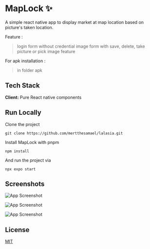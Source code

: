 
# MapLock ✨ 

A simple react native app to display market at map location based on picture's taken location.

Feature : 

> login form without credential
> image form with save, delete, take picture or pick image feature

For apk installation :

> in folder apk

## Tech Stack

**Client:** Pure React native components


## Run Locally

Clone the project

`
  git clone https://github.com/mertthesamael/lalasia.git
`

Install MapLock with pnpm

`
  npm install
`

And run the project via

`
  npx expo start
`

## Screenshots

![App Screenshot](https://imgur.com/Rpqa81N)

![App Screenshot](https://imgur.com/qRrIFh5)

![App Screenshot](https://imgur.com/d3C2EGn)

## License

[MIT](https://choosealicense.com/licenses/mit/)


